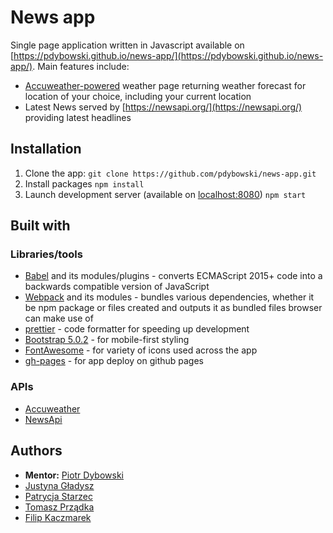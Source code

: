 # News app

Single page application written in Javascript available on [https://pdybowski.github.io/news-app/](https://pdybowski.github.io/news-app/). Main features include:

-   [Accuweather-powered](https://www.accuweather.com/) weather page returning weather forecast for location of your choice, including your current location
-   Latest News served by [https://newsapi.org/](https://newsapi.org/) providing latest headlines

## Installation

1. Clone the app:
   `git clone https://github.com/pdybowski/news-app.git`
2. Install packages
   `npm install`
3. Launch development server (available on [localhost:8080](http://localhost:8080/))
   `npm start`

## Built with

### Libraries/tools

-   [Babel](https://babeljs.io/) and its modules/plugins - converts ECMAScript 2015+ code into a backwards compatible version of JavaScript
-   [Webpack](https://webpack.js.org/) and its modules - bundles various dependencies, whether it be npm package or files created and outputs it as bundled files browser can make use of
-   [prettier](https://prettier.io/) - code formatter for speeding up development
-   [Bootstrap 5.0.2](https://getbootstrap.com/) - for mobile-first styling
-   [FontAwesome](https://fontawesome.com/) - for variety of icons used across the app
-   [gh-pages](https://pages.github.com/) - for app deploy on github pages

### APIs

-   [Accuweather](https://www.accuweather.com/)
-   [NewsApi](https://newsapi.org/)

## Authors

-   **Mentor:** [Piotr Dybowski](https://github.com/pdybowski)
-   [Justyna Gładysz](https://github.com/jusgladysz)
-   [Patrycja Starzec](https://github.com/patrycjastarzec)
-   [Tomasz Prządka](https://github.com/altNameForStudying)
-   [Filip Kaczmarek](https://github.com/FilipKaczmarek)
